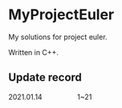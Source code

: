 # MyProjectEuler
My solutions for project euler.

Written in C++.

## Update record
2021.01.14&emsp;&emsp;&emsp;&emsp;&emsp;1~21
